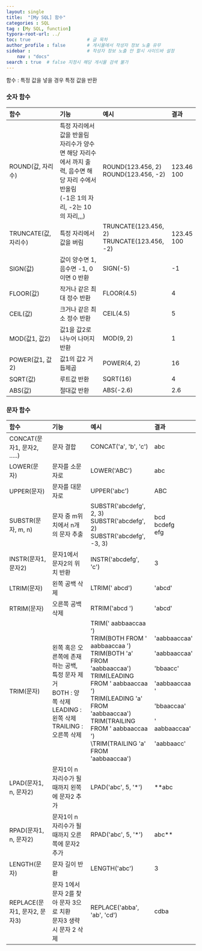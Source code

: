 ```yaml
---
layout: single
title:  "[My SQL] 함수"
categories : SQL
tag : [My SQL, function]
typora-root-url: ../
toc: true                     # 글 목차
author_profile : false        # 게시물에서 작성자 정보 노출 유무
sidebar :                     # 작성자 정보 노출 안 할시 사이드바 설정
    nav : "docs"
search : true  # false 지정시 해당 게시물 검색 불가
---
```






함수 : 특정 값을 넣을 경우 특정 값을 반환



### 숫자 함수



| 함수                 | 기능                                                         | 예시                                            | 결과            |
| :------------------- | :----------------------------------------------------------- | :---------------------------------------------- | :-------------- |
| ROUND(값, 자리수)    | 특정 자리에서 값을 반올림<br />자리수가 양수면 해당 자리수에서 까지 출력, 음수면 해당 자리 수에서 반올림<br />(-1은 1의 자리, -2는 10의 자리,,,) | ROUND(123.456, 2)<br />ROUND(123.456, -2)       | 123.46<br />100 |
| TRUNCATE(값, 자리수) | 특정 자리에서 값을 버림                                      | TRUNCATE(123.456, 2)<br />TRUNCATE(123.456, -2) | 123.45<br />100 |
| SIGN(값)             | 값이 양수면 1, 음수면 -1, 0이면 0 반환                       | SIGN(-5)                                        | -1              |
| FLOOR(값)            | 작거나 같은 최대 정수 반환                                   | FLOOR(4.5)                                      | 4               |
| CEIL(값)             | 크거나 같은 최소 정수 반환                                   | CEIL(4.5)                                       | 5               |
| MOD(값1, 값2)        | 값1을 값2로 나누어 나머지 반환                               | MOD(9, 2)                                       | 1               |
| POWER(값1, 값2)      | 값1의 값2 거듭제곱                                           | POWER(4, 2)                                     | 16              |
| SQRT(값)             | 루트값 반환                                                  | SQRT(16)                                        | 4               |
| ABS(값)              | 절대값 반환                                                  | ABS(-2.6)                                       | 2.6             |



### 문자 함수

| 함수                         | 기능                                                         | 예시                                                         | 결과                                                         |
| :--------------------------- | :----------------------------------------------------------- | :----------------------------------------------------------- | :----------------------------------------------------------- |
| CONCAT(문자1, 문자2, .....)  | 문자 결합                                                    | CONCAT('a', 'b', 'c')                                        | abc                                                          |
| LOWER(문자)                  | 문자를 소문자로                                              | LOWER('ABC')                                                 | abc                                                          |
| UPPER(문자)                  | 문자를 대문자로                                              | UPPER('abc')                                                 | ABC                                                          |
| SUBSTR(문자, m, n)           | 문자 중 m위치에서 n개의 문자 추출                            | SUBSTR('abcdefg', 2, 3)<br />SUBSTR('abcdefg', 2)<br />SUBSTR('abcdefg', -3, 3) | bcd<br />bcdefg<br />efg                                     |
| INSTR(문자1, 문자2)          | 문자1에서 문자2의 위치 반환                                  | INSTR('abcdefg', 'c')                                        | 3                                                            |
| LTRIM(문자)                  | 왼쪽 공백 삭제                                               | LTRIM('  abcd')                                              | 'abcd'                                                       |
| RTRIM(문자)                  | 오른쪽 공백 삭제                                             | RTRIM('abcd   ')                                             | 'abcd'                                                       |
| TRIM(문자)                   | 왼쪽 혹은 오른쪽에 존재하는 공백, 특정 문자 제거<br />BOTH : 양쪽 삭제<br />LEADING : 왼쪽 삭제<br />TRAILING : 오른쪽 삭제 | TRIM('   aabbaaccaa   ')<br />TRIM(BOTH FROM '   aabbaaccaa   ')<br />TRIM(BOTH 'a' FROM 'aabbaaccaa')<br />TRIM(LEADING FROM '   aabbaaccaa   ')<br />TRIM(LEADING 'a' FROM 'aabbaaccaa')<br />TRIM(TRAILING FROM '   aabbaaccaa   ')<br />\TRIM(TRAILING 'a' FROM 'aabbaaccaa') | 'aabbaaccaa'<br /><br />'aabbaaccaa'<br /><br />'bbaacc'<br /><br />'aabbaaccaa   '<br /><br />'bbaaccaa'<br /><br />'   aabbaaccaa'<br /><br />'aabbaacc' |
| LPAD(문자1, n, 문자2)        | 문자1이 n 자리수가 될때까지 왼쪽에 문자2 추가                | LPAD('abc', 5, '*')                                          | **abc                                                        |
| RPAD(문자1, n, 문자2)        | 문자1이 n 자리수가 될때까지 오른쪽에 문자2 추가              | RPAD('abc', 5, '*')                                          | abc**                                                        |
| LENGTH(문자)                 | 문자 길이 반환                                               | LENGTH('abc')                                                | 3                                                            |
| REPLACE(문자1, 문자2, 문자3) | 문자 1에서 문자 2를 찾아 문자 3으로 치환<br />문자3 생략 시 문자 2 삭제 | REPLACE('abba', 'ab', 'cd')                                  | cdba                                                         |
